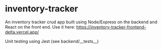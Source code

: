 # inventory-tracker

An inventory tracker crud app built using Node/Express on the backend and React on the front end. Use it here: https://inventory-tracker-frontend-delta.vercel.app/

Unit testing using Jest (see backend/\_\_tests\_\_)
